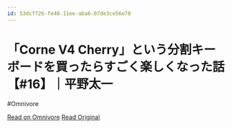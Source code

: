 ```yaml
---
id: 53dcf726-fe40-11ee-aba6-07de3ce56e78
---
```


# 「Corne V4 Cherry」という分割キーボードを買ったらすごく楽しくなった話【#16】｜平野太一
#Omnivore

[Read on Omnivore](https://omnivore.app/me/corne-v-4-cherry-16-18ef61ff41b)
[Read Original](https://note.com/yriica/n/n1dc577768407)

